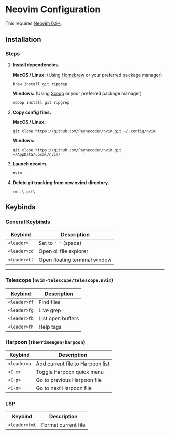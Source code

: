 # Neovim Configuration

This requires [Neovim 0.9+](https://neovim.io/).

## Installation
    
### Steps

1. **Install dependencies.**
    
    **MacOS / Linux:** (Using [Homebrew](https://brew.sh/) or your preferred package manager)
    ```
    brew install git ripgrep 
    ```

    **Windows:** (Using [Scoop](https://scoop.sh/) or your preferred package manager)
    ```
    scoop install git ripgrep
    ```

2. **Copy config files.**

    **MacOS / Linux:**
    ```
    git clone https://github.com/Paynecoder/nvim.git ~/.config/nvim  
    ```

    **Windows:**
    ```
    git clone https://github.com/Paynecoder/nvim.git ~/AppData/Local/nvim/  
    ```

3. **Launch neovim.**
   ```
   nvim .
   ```

4. **Delete git tracking from new nvim/ directory.** 
   ```
   rm .\.git\ 
   ```

## Keybinds

### General Keybinds

| Keybind        | Description                          |
| -------------- | ------------------------------------ |
| `<leader>`     | Set to `" "` (space)                 |
| `<leader>cd`   | Open oil file explorer               | 
| `<leader>tt`   | Open floating terminal window                |
---

### Telescope (`nvim-telescope/telescope.nvim`)

| Keybind        | Description                  |
| -------------- | --------------------------- |
| `<leader>ff`   | Find files                  |
| `<leader>fg`   | Live grep                   |
| `<leader>fb`   | List open buffers           |
| `<leader>fh`   | Help tags                   |

### Harpoon (`ThePrimeagen/harpoon`)

| Keybind        | Description                               |
| -------------- | ----------------------------------------- |
| `<leader>a`    | Add current file to Harpoon list          |
| `<C-e>`        | Toggle Harpoon quick menu                 |
| `<C-p>`        | Go to previous Harpoon file               |
| `<C-n>`        | Go to next Harpoon file                   |

### LSP 

| Keybind        | Description                               |
| -------------- | ----------------------------------------- |
| `<leader>fmt`  | Format current file                       |
